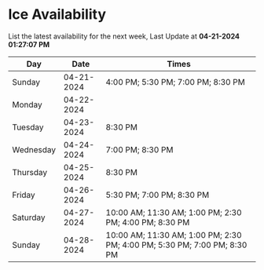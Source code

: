 # Ice Availability

List the latest availability for the next week, Last Update at **04-21-2024 01:27:07 PM**

| Day         | Date        | Times       |
| ----------- | ----------- | ----------- |
|Sunday|04-21-2024|4:00 PM; 5:30 PM; 7:00 PM; 8:30 PM|
|Monday|04-22-2024||
|Tuesday|04-23-2024|8:30 PM|
|Wednesday|04-24-2024|7:00 PM; 8:30 PM|
|Thursday|04-25-2024|8:30 PM|
|Friday|04-26-2024|5:30 PM; 7:00 PM; 8:30 PM|
|Saturday|04-27-2024|10:00 AM; 11:30 AM; 1:00 PM; 2:30 PM; 4:00 PM; 8:30 PM|
|Sunday|04-28-2024|10:00 AM; 11:30 AM; 1:00 PM; 2:30 PM; 4:00 PM; 5:30 PM; 7:00 PM; 8:30 PM|
